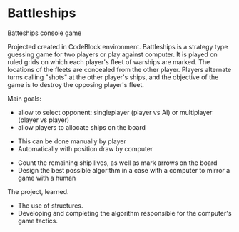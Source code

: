 # Battleships
Batteships console game

Projected created in CodeBlock environment. Battleships is a strategy type guessing game for two players or play against computer. It is played on ruled grids  on which each player's fleet of warships are marked. The locations of the fleets are concealed from the other player. Players alternate turns calling "shots" at the other player's ships, and the objective of the game is to destroy the opposing player's fleet.

Main goals:
* allow to select opponent: singleplayer (player vs AI) or multiplayer (player vs player)
* allow players to allocate ships on the board
- This can be done manually by player
- Automatically with position draw by computer
* Count the remaining ship lives, as well as mark arrows on the board
* Design the best possible algorithm in a case with a computer to mirror a game with a human

The project, learned.
* The use of structures.
* Developing and completing the algorithm responsible for the computer's game tactics.
